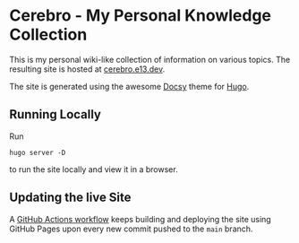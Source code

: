 # Cerebro - My Personal Knowledge Collection

This is my personal wiki-like collection of information on various topics. The resulting site is hosted at [cerebro.e13.dev](https://cerebro.e13.dev).

The site is generated using the awesome [Docsy](https://www.docsy.dev/) theme for [Hugo](https://gohugo.io/).

## Running Locally

Run

```
hugo server -D
```

to run the site locally and view it in a browser.

## Updating the live Site

A [GitHub Actions workflow](./.github/workflows/hugo.yml) keeps building and deploying the site using GitHub Pages upon every new commit pushed to the `main` branch.
